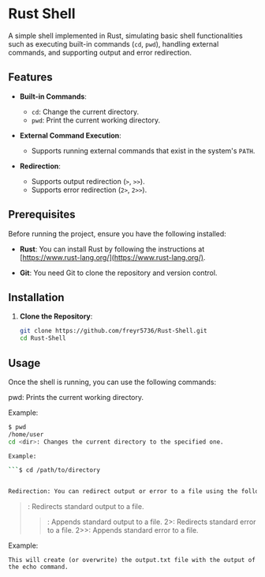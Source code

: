 # Rust Shell

A simple shell implemented in Rust, simulating basic shell functionalities such as executing built-in commands (`cd`, `pwd`), handling external commands, and supporting output and error redirection.

## Features

- **Built-in Commands**:
  - `cd`: Change the current directory.
  - `pwd`: Print the current working directory.

- **External Command Execution**: 
  - Supports running external commands that exist in the system's `PATH`.

- **Redirection**:
  - Supports output redirection (`>`, `>>`).
  - Supports error redirection (`2>`, `2>>`).

## Prerequisites

Before running the project, ensure you have the following installed:

- **Rust**: You can install Rust by following the instructions at [https://www.rust-lang.org/](https://www.rust-lang.org/).

- **Git**: You need Git to clone the repository and version control.

## Installation

1. **Clone the Repository**:

   ```bash
   git clone https://github.com/freyr5736/Rust-Shell.git
   cd Rust-Shell


## Usage
Once the shell is running, you can use the following commands:

pwd: Prints the current working directory.

Example:

```bash
$ pwd
/home/user
cd <dir>: Changes the current directory to the specified one.

Example:

```$ cd /path/to/directory


Redirection: You can redirect output or error to a file using the following operators:

```
>: Redirects standard output to a file.
>>: Appends standard output to a file.
2>: Redirects standard error to a file.
2>>: Appends standard error to a file.

Example:

```$ echo "Hello, World!" > output.txt
This will create (or overwrite) the output.txt file with the output of the echo command.
